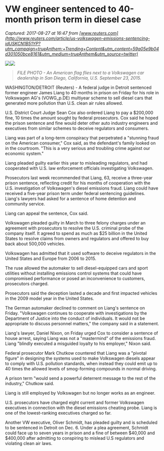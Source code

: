 # VW engineer sentenced to 40-month prison term in diesel case

_Captured: 2017-08-27 at 16:47 from [www.reuters.com](http://www.reuters.com/article/us-volkswagen-emissions-sentencing-idUSKCN1B51YP?utm_campaign=trueAnthem:+Trending+Content&utm_content=59a05e9b04d301050bce8161&utm_medium=trueAnthem&utm_source=twitter)_

![](http://s3.reutersmedia.net/resources/r/?m=02&d=20170825&t=2&i=1198561402&r=LYNXNPED7O1D6&w=1280)![](http://s3.reutersmedia.net/resources/r/?m=02&d=20170825&t=2&i=1198561402&r=LYNXNPED7O1D6&w=1280)

> _FILE PHOTO - An American flag flies next to a Volkswagen car dealership in San Diego, California, U.S. September 23, 2015._

WASHINGTON/DETROIT (Reuters) - A federal judge in Detroit sentenced former engineer James Liang to 40 months in prison on Friday for his role in Volkswagen AG's (VOWG_p.DE) multiyear scheme to sell diesel cars that generated more pollution than U.S. clean air rules allowed.

U.S. District Court Judge Sean Cox also ordered Liang to pay a $200,000 fine, 10 times the amount sought by federal prosecutors. Cox said he hoped the prison sentence and fine would deter other auto industry engineers and executives from similar schemes to deceive regulators and consumers.

Liang was part of a long-term conspiracy that perpetrated a "stunning fraud on the American consumer," Cox said, as the defendant's family looked on in the courtroom. "This is a very serious and troubling crime against our economic system."

Liang pleaded guilty earlier this year to misleading regulators, and had cooperated with U.S. law enforcement officials investigating Volkswagen.

Prosecutors last week recommended that Liang, 63, receive a three-year prison sentence, reflecting credit for his months of cooperation with the U.S. investigation of Volkswagen's diesel emissions fraud. Liang could have received a five-year prison term under federal sentencing guidelines. Liang's lawyers had asked for a sentence of home detention and community service.

Liang can appeal the sentence, Cox said.

Volkswagen pleaded guilty in March to three felony charges under an agreement with prosecutors to resolve the U.S. criminal probe of the company itself. It agreed to spend as much as $25 billion in the United States to resolve claims from owners and regulators and offered to buy back about 500,000 vehicles.

Volkswagen has admitted that it used software to deceive regulators in the United States and Europe from 2006 to 2015.

The ruse allowed the automaker to sell diesel-equipped cars and sport utilities without installing emissions control systems that could have compromised performance or posed an inconvenience to customers, prosecutors charged.

Prosecutors said the deception lasted a decade and first impacted vehicles in the 2009 model year in the United States.

The German automaker declined to comment on Liang's sentence on Friday. "Volkswagen continues to cooperate with investigations by the Department of Justice into the conduct of individuals. It would not be appropriate to discuss personnel matters," the company said in a statement.

Liang's lawyer, Daniel Nixon, on Friday urged Cox to consider a sentence of house arrest, saying Liang was not a "mastermind" of the emissions fraud. Liang "blindly executed a misguided loyalty to his employer," Nixon said.

Federal prosecutor Mark Chutkow countered that Liang was a "pivotal figure" in designing the systems used to make Volkswagen diesels appear to comply with U.S. pollution standards, when instead they could emit up to 40 times the allowed levels of smog-forming compounds in normal driving.

A prison term "would send a powerful deterrent message to the rest of the industry," Chutkow said.

Liang is still employed by Volkswagen but no longer works as an engineer.

U.S. prosecutors have charged eight current and former Volkswagen executives in connection with the diesel emissions cheating probe. Liang is one of the lowest-ranking executives charged so far.

Another VW executive, Oliver Schmidt, has pleaded guilty and is scheduled to be sentenced in Detroit on Dec. 6. Under a plea agreement, Schmidt could face up to seven years in prison and a fine of between $40,000 and $400,000 after admitting to conspiring to mislead U.S regulators and violating clean air laws.
